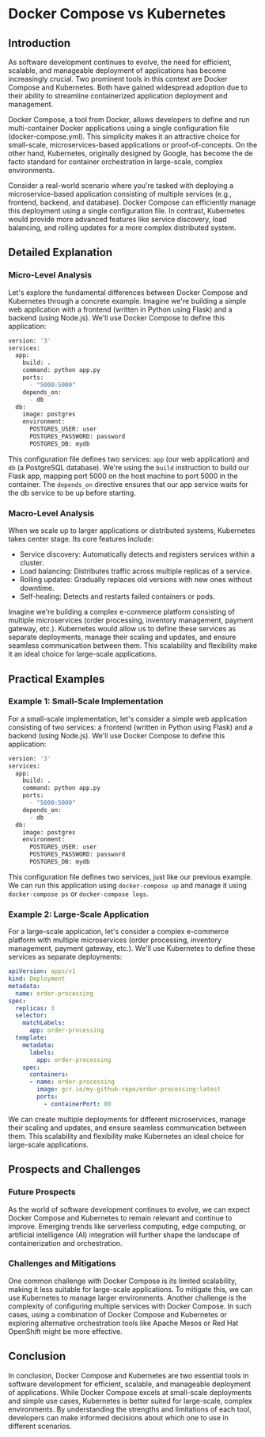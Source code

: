 # Docker Compose vs Kubernetes
## Introduction
As software development continues to evolve, the need for efficient, scalable, and manageable deployment of applications has become increasingly crucial. Two prominent tools in this context are Docker Compose and Kubernetes. Both have gained widespread adoption due to their ability to streamline containerized application deployment and management.

Docker Compose, a tool from Docker, allows developers to define and run multi-container Docker applications using a single configuration file (docker-compose.yml). This simplicity makes it an attractive choice for small-scale, microservices-based applications or proof-of-concepts. On the other hand, Kubernetes, originally designed by Google, has become the de facto standard for container orchestration in large-scale, complex environments.

Consider a real-world scenario where you're tasked with deploying a microservice-based application consisting of multiple services (e.g., frontend, backend, and database). Docker Compose can efficiently manage this deployment using a single configuration file. In contrast, Kubernetes would provide more advanced features like service discovery, load balancing, and rolling updates for a more complex distributed system.

## Detailed Explanation
### Micro-Level Analysis

Let's explore the fundamental differences between Docker Compose and Kubernetes through a concrete example. Imagine we're building a simple web application with a frontend (written in Python using Flask) and a backend (using Node.js). We'll use Docker Compose to define this application:

```python
version: '3'
services:
  app:
    build: .
    command: python app.py
    ports:
      - "5000:5000"
    depends_on:
      - db
  db:
    image: postgres
    environment:
      POSTGRES_USER: user
      POSTGRES_PASSWORD: password
      POSTGRES_DB: mydb
```

This configuration file defines two services: `app` (our web application) and `db` (a PostgreSQL database). We're using the `build` instruction to build our Flask app, mapping port 5000 on the host machine to port 5000 in the container. The `depends_on` directive ensures that our app service waits for the db service to be up before starting.

### Macro-Level Analysis

When we scale up to larger applications or distributed systems, Kubernetes takes center stage. Its core features include:

* Service discovery: Automatically detects and registers services within a cluster.
* Load balancing: Distributes traffic across multiple replicas of a service.
* Rolling updates: Gradually replaces old versions with new ones without downtime.
* Self-healing: Detects and restarts failed containers or pods.

Imagine we're building a complex e-commerce platform consisting of multiple microservices (order processing, inventory management, payment gateway, etc.). Kubernetes would allow us to define these services as separate deployments, manage their scaling and updates, and ensure seamless communication between them. This scalability and flexibility make it an ideal choice for large-scale applications.

## Practical Examples
### Example 1: Small-Scale Implementation

For a small-scale implementation, let's consider a simple web application consisting of two services: a frontend (written in Python using Flask) and a backend (using Node.js). We'll use Docker Compose to define this application:

```python
version: '3'
services:
  app:
    build: .
    command: python app.py
    ports:
      - "5000:5000"
    depends_on:
      - db
  db:
    image: postgres
    environment:
      POSTGRES_USER: user
      POSTGRES_PASSWORD: password
      POSTGRES_DB: mydb
```

This configuration file defines two services, just like our previous example. We can run this application using `docker-compose up` and manage it using `docker-compose ps` or `docker-compose logs`.

### Example 2: Large-Scale Application

For a large-scale application, let's consider a complex e-commerce platform with multiple microservices (order processing, inventory management, payment gateway, etc.). We'll use Kubernetes to define these services as separate deployments:

```yaml
apiVersion: apps/v1
kind: Deployment
metadata:
  name: order-processing
spec:
  replicas: 3
  selector:
    matchLabels:
      app: order-processing
  template:
    metadata:
      labels:
        app: order-processing
    spec:
      containers:
      - name: order-processing
        image: gcr.io/my-github-repo/order-processing:latest
        ports:
          - containerPort: 80
```

We can create multiple deployments for different microservices, manage their scaling and updates, and ensure seamless communication between them. This scalability and flexibility make Kubernetes an ideal choice for large-scale applications.

## Prospects and Challenges
### Future Prospects

As the world of software development continues to evolve, we can expect Docker Compose and Kubernetes to remain relevant and continue to improve. Emerging trends like serverless computing, edge computing, or artificial intelligence (AI) integration will further shape the landscape of containerization and orchestration.

### Challenges and Mitigations

One common challenge with Docker Compose is its limited scalability, making it less suitable for large-scale applications. To mitigate this, we can use Kubernetes to manage larger environments. Another challenge is the complexity of configuring multiple services with Docker Compose. In such cases, using a combination of Docker Compose and Kubernetes or exploring alternative orchestration tools like Apache Mesos or Red Hat OpenShift might be more effective.

## Conclusion

In conclusion, Docker Compose and Kubernetes are two essential tools in software development for efficient, scalable, and manageable deployment of applications. While Docker Compose excels at small-scale deployments and simple use cases, Kubernetes is better suited for large-scale, complex environments. By understanding the strengths and limitations of each tool, developers can make informed decisions about which one to use in different scenarios.